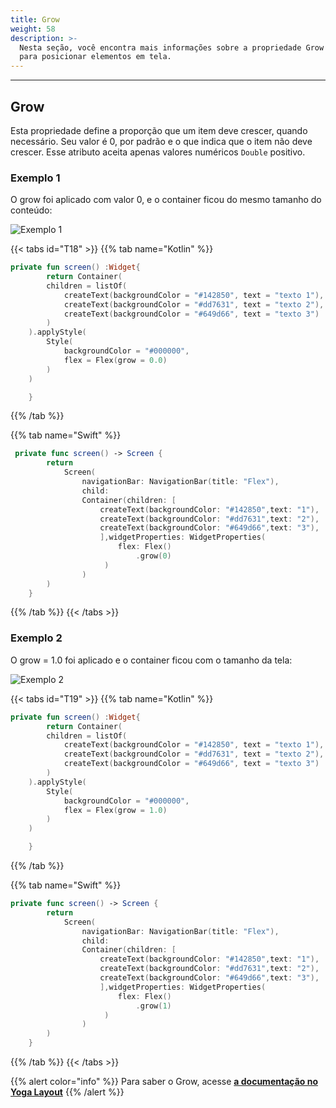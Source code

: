 ```yaml
---
title: Grow
weight: 58
description: >-
  Nesta seção, você encontra mais informações sobre a propriedade Grow utilizada
  para posicionar elementos em tela.
---
```


---

## Grow

Esta propriedade define a proporção que um item deve crescer, quando necessário. Seu valor é 0, por padrão e o que indica que o item não deve crescer. Esse atributo aceita apenas valores numéricos `Double` positivo.

### **Exemplo 1**

O grow foi aplicado com valor 0, e o container ficou do mesmo tamanho do conteúdo:

![Exemplo 1](https://lh6.googleusercontent.com/KPNe0Hnad094L8QgkRrDFcAtvAoBSeVvrA3ihurk6vVzGaQyJxSZ6dJtsLCe9gabKeIFEn1eB-465OK_wu7LYk7I7MKKBKEPwaCs4ZoaQDXdxjc2d80VrKBf69dfYX2nOWm7Pi2C)

{{< tabs id="T18" >}}
{{% tab name="Kotlin" %}}

```kotlin
private fun screen() :Widget{
        return Container(
        children = listOf(
            createText(backgroundColor = "#142850", text = "texto 1"),
            createText(backgroundColor = "#dd7631", text = "texto 2"),
            createText(backgroundColor = "#649d66", text = "texto 3")
        )
    ).applyStyle(
        Style(
            backgroundColor = "#000000",
            flex = Flex(grow = 0.0)
        )
    )

    }
```

{{% /tab %}}

{{% tab name="Swift" %}}

```swift
 private func screen() -> Screen {
        return
            Screen(
                navigationBar: NavigationBar(title: "Flex"),
                child:
                Container(children: [
                    createText(backgroundColor: "#142850",text: "1"),
                    createText(backgroundColor: "#dd7631",text: "2"),
                    createText(backgroundColor: "#649d66",text: "3"),
                    ],widgetProperties: WidgetProperties(
                        flex: Flex()
                            .grow(0)
                     )
                )
        )
    }
```

{{% /tab %}}
{{< /tabs >}}

### **Exemplo 2**

O grow = 1.0 foi aplicado e o container ficou com o tamanho da tela:

![Exemplo 2](https://lh4.googleusercontent.com/oFfNtXonnH0zvhYz0-sVnVwHUFbd23JSAdjSKURM9svVKedl3pT51M_lcuvoXQgr8vhTHqjHFK_GCtW9Lpl__c6ybSUsmEvUhNUpg-zgIKYWqQKMLLpxPXSBxaikLGr6541OXLtM)

{{< tabs id="T19" >}}
{{% tab name="Kotlin" %}}

```kotlin
private fun screen() :Widget{
        return Container(
        children = listOf(
            createText(backgroundColor = "#142850", text = "texto 1"),
            createText(backgroundColor = "#dd7631", text = "texto 2"),
            createText(backgroundColor = "#649d66", text = "texto 3")
        )
    ).applyStyle(
        Style(
            backgroundColor = "#000000",
            flex = Flex(grow = 1.0)
        )
    )

    }
```

{{% /tab %}}

{{% tab name="Swift" %}}

```swift
private func screen() -> Screen {
        return
            Screen(
                navigationBar: NavigationBar(title: "Flex"),
                child:
                Container(children: [
                    createText(backgroundColor: "#142850",text: "1"),
                    createText(backgroundColor: "#dd7631",text: "2"),
                    createText(backgroundColor: "#649d66",text: "3"),
                    ],widgetProperties: WidgetProperties(
                        flex: Flex()
                            .grow(1)
                     )
                )
        )
    }
```

{{% /tab %}}
{{< /tabs >}}

{{% alert color="info" %}}
Para saber o Grow, acesse [**a documentação no Yoga Layout**](https://yogalayout.com/pt/home/flex/)
{{% /alert %}}
